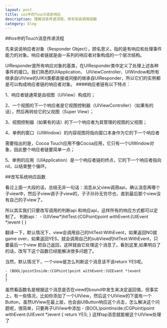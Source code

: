 ```yaml
---
layout: post
title: ios中的Touch消息响应
description: 理解消息传递流程，改写系统调用函数
category: blog
---
```


##ios中的Touch消息传递流程

先来说说响应者对象（Responder Object），顾名思义，指的是有响应和处理事件能力的对象。响应者链就是由一系列的响应者对象构成的一个层次结构。

UIResponder是所有响应对象的基类，在UIResponder类中定义了处理上述各种事件的接口。我们熟悉的UIApplication、 UIViewController、UIWindow和所有继承自UIView的UIKit类都直接或间接的继承自UIResponder，所以它们的实例都是可以构成响应者链的响应者对象。
####响应者链有以下特点：

1、响应者链通常是由视图（UIView）构成的；

2、一个视图的下一个响应者是它视图控制器（UIViewController）（如果有的话），然后再转给它的父视图（Super View）；

3、视图控制器（如果有的话）的下一个响应者为其管理的视图的父视图；

4、单例的窗口（UIWindow）的内容视图将指向窗口本身作为它的下一个响应者

需要指出的是，Cocoa Touch应用不像Cocoa应用，它只有一个UIWindow对象，因此整个响应者链要简单一点；

5、单例的应用（UIApplication）是一个响应者链的终点，它的下一个响应者指向nil，以结束整个循环。


##改写系统响应函数

看过上面一大段的话，总结无非一句话：消息从父view调用api，确认消息再哪个子view中，然后子view调子子view的，子子孙孙无穷尽也，直到最后那个view没有自己的子view了。

所以其实我们只要改写调用的判断api 和响应api，这样所有的响应方式都可以定制了。
判断api：
	- (UIView*)hitTest:(CGPoint)point withEvent:(UIEvent *)event
	{
	}

翻译一下，默认情况下，view会调用自己的hitTest:WithEvent，如果返回NO就game over，如果返回YES，就会调用自己的subView的hitTest:WithEvent，只要最后一个view 把自己返回，这样就由它处理这个消息了。看到这里,如果明白了的话，改写下这个函数已经能解决很多问题了。

当然，默认情况下，一个view是怎么判断这个消息该不该return YES呢。

	- (BOOL)pointInside:(CGPoint)point withEvent:(UIEvent *)event
	{
	}

虽然看函数名是根据这个消息是否在view的bound中发生来决定返回值，但事实上，有一些情况，比如你添加了一个UIView，然后这个UIView的下面有一个Button，虽然UIView在最上层，也会由UIButton响应这个点击，怎么解决这个问题呢，很简单，只要再子UIView中添加
        - (BOOL)pointInside:(CGPoint)point withEvent:(UIEvent *)event
        {
		return YES;
        }
这样tap消息就能被这个UIView处理了
